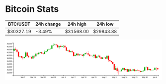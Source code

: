 # Bitcoin Stats

BTC/USDT|24h change|24h high|24h low|
|---|---|---|---|
|$30327.19|-3.49%|$31568.00|$29843.88|

<img src="./chart.svg">

